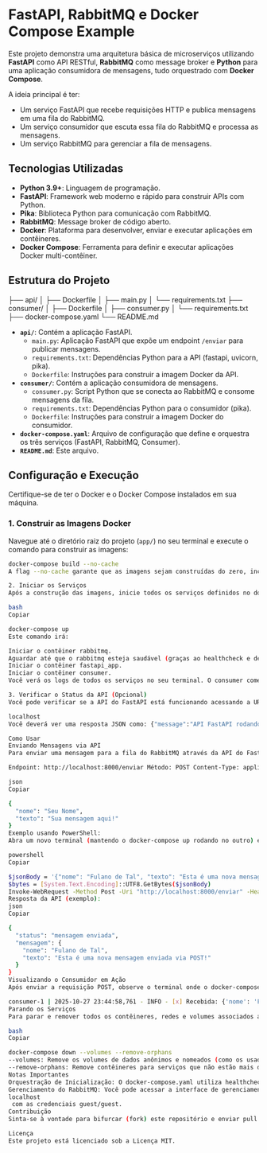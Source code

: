 # FastAPI, RabbitMQ e Docker Compose Example

Este projeto demonstra uma arquitetura básica de microserviços utilizando **FastAPI** como API RESTful, **RabbitMQ** como message broker e **Python** para uma aplicação consumidora de mensagens, tudo orquestrado com **Docker Compose**.

A ideia principal é ter:
- Um serviço FastAPI que recebe requisições HTTP e publica mensagens em uma fila do RabbitMQ.
- Um serviço consumidor que escuta essa fila do RabbitMQ e processa as mensagens.
- Um serviço RabbitMQ para gerenciar a fila de mensagens.

## Tecnologias Utilizadas

- **Python 3.9+**: Linguagem de programação.
- **FastAPI**: Framework web moderno e rápido para construir APIs com Python.
- **Pika**: Biblioteca Python para comunicação com RabbitMQ.
- **RabbitMQ**: Message broker de código aberto.
- **Docker**: Plataforma para desenvolver, enviar e executar aplicações em contêineres.
- **Docker Compose**: Ferramenta para definir e executar aplicações Docker multi-contêiner.

## Estrutura do Projeto
├── api/ │ ├── Dockerfile │ ├── main.py │ └── requirements.txt ├── consumer/ │ ├── Dockerfile │ ├── consumer.py │ └── requirements.txt ├── docker-compose.yaml └── README.md


- **`api/`**: Contém a aplicação FastAPI.
    - `main.py`: Aplicação FastAPI que expõe um endpoint `/enviar` para publicar mensagens.
    - `requirements.txt`: Dependências Python para a API (fastapi, uvicorn, pika).
    - `Dockerfile`: Instruções para construir a imagem Docker da API.
- **`consumer/`**: Contém a aplicação consumidora de mensagens.
    - `consumer.py`: Script Python que se conecta ao RabbitMQ e consome mensagens da fila.
    - `requirements.txt`: Dependências Python para o consumidor (pika).
    - `Dockerfile`: Instruções para construir a imagem Docker do consumidor.
- **`docker-compose.yaml`**: Arquivo de configuração que define e orquestra os três serviços (FastAPI, RabbitMQ, Consumer).
- **`README.md`**: Este arquivo.

## Configuração e Execução

Certifique-se de ter o Docker e o Docker Compose instalados em sua máquina.

### 1. Construir as Imagens Docker

Navegue até o diretório raiz do projeto (`app/`) no seu terminal e execute o comando para construir as imagens:

```bash
docker-compose build --no-cache
A flag --no-cache garante que as imagens sejam construídas do zero, incorporando quaisquer alterações recentes nos arquivos de código-fonte ou requirements.txt.

2. Iniciar os Serviços
Após a construção das imagens, inicie todos os serviços definidos no docker-compose.yaml:

bash
Copiar

docker-compose up
Este comando irá:

Iniciar o contêiner rabbitmq.
Aguardar até que o rabbitmq esteja saudável (graças ao healthcheck e depends_on: condition: service_healthy).
Iniciar o contêiner fastapi_app.
Iniciar o contêiner consumer.
Você verá os logs de todos os serviços no seu terminal. O consumer começará a aguardar por mensagens e o fastapi_app estará disponível para receber requisições.

3. Verificar o Status da API (Opcional)
Você pode verificar se a API do FastAPI está funcionando acessando a URL base no seu navegador:

localhost
Você deverá ver uma resposta JSON como: {"message":"API FastAPI rodando!"}.

Como Usar
Enviando Mensagens via API
Para enviar uma mensagem para a fila do RabbitMQ através da API do FastAPI, você pode fazer uma requisição POST para o endpoint /enviar.

Endpoint: http://localhost:8000/enviar Método: POST Content-Type: application/json Corpo da Requisição (JSON):

json
Copiar

{
  "nome": "Seu Nome",
  "texto": "Sua mensagem aqui!"
}
Exemplo usando PowerShell:
Abra um novo terminal (mantendo o docker-compose up rodando no outro) e execute:

powershell
Copiar

$jsonBody = '{"nome": "Fulano de Tal", "texto": "Esta é uma nova mensagem enviada via POST!"}'
$bytes = [System.Text.Encoding]::UTF8.GetBytes($jsonBody)
Invoke-WebRequest -Method Post -Uri "http://localhost:8000/enviar" -Headers @{"Content-Type" = "application/json"} -Body $bytes
Resposta da API (exemplo):
json
Copiar

{
  "status": "mensagem enviada",
  "mensagem": {
    "nome": "Fulano de Tal",
    "texto": "Esta é uma nova mensagem enviada via POST!"
  }
}
Visualizando o Consumidor em Ação
Após enviar a requisição POST, observe o terminal onde o docker-compose up está rodando. Nos logs do serviço consumer, você deverá ver a mensagem recebida e processada:

consumer-1 | 2025-10-27 23:44:58,761 - INFO - [x] Recebida: {'nome': 'Fulano de Tal', 'texto': 'Esta é uma nova mensagem enviada via POST!'}
Parando os Serviços
Para parar e remover todos os contêineres, redes e volumes associados a este projeto, execute:

bash
Copiar

docker-compose down --volumes --remove-orphans
--volumes: Remove os volumes de dados anônimos e nomeados (como os usados pelo RabbitMQ para persistência).
--remove-orphans: Remove contêineres para serviços que não estão mais definidos no arquivo Compose.
Notas Importantes
Orquestração de Inicialização: O docker-compose.yaml utiliza healthcheck para o RabbitMQ e depends_on: condition: service_healthy para os outros serviços. Isso garante que o FastAPI e o Consumer só tentem se conectar ao RabbitMQ quando ele estiver completamente inicializado e pronto para aceitar conexões, evitando ConnectionResetError e outras condições de corrida.
Gerenciamento do RabbitMQ: Você pode acessar a interface de gerenciamento do RabbitMQ em 
localhost
 com as credenciais guest/guest.
Contribuição
Sinta-se à vontade para bifurcar (fork) este repositório e enviar pull requests com melhorias.

Licença
Este projeto está licenciado sob a Licença MIT.

